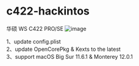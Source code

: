 # c422-hackintos
华硕 WS C422 PRO/SE
![image](https://user-images.githubusercontent.com/35752935/141431746-96f490bc-6017-481f-92a3-021aef85a18d.png)

1、update config.plist  
2、update OpenCorePkg & Kexts to the latest  
3、support macOS Big Sur 11.6.1 & Monterey 12.0.1
